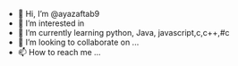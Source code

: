 - 👋 Hi, I’m @ayazaftab9
- 👀 I’m interested in 
- 🌱 I’m currently learning python, Java, javascript,c,c++,#c
- 💞️ I’m looking to collaborate on ...
- 📫 How to reach me ...

<!---
ayazaftab9/ayazaftab9 is a ✨ special ✨ repository because its `README.md` (this file) appears on your GitHub profile.
You can click the Preview link to take a look at your changes.
--->
